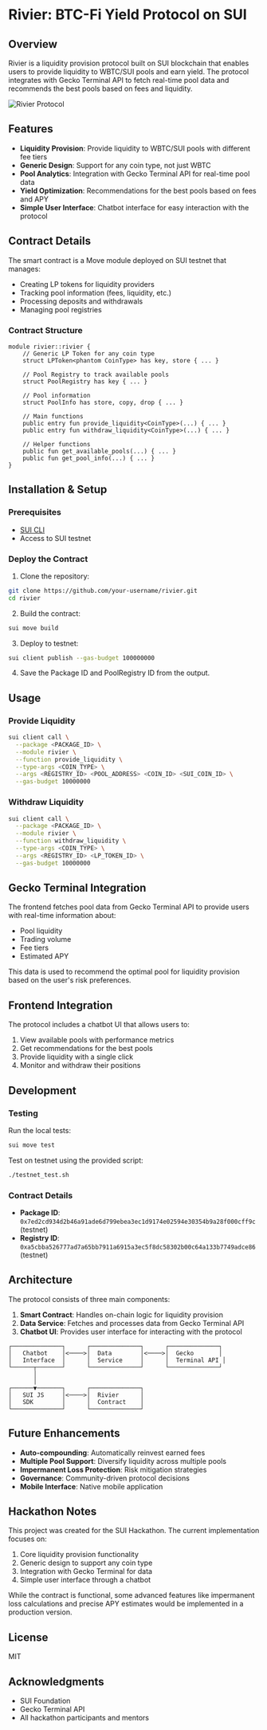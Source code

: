 # Rivier: BTC-Fi Yield Protocol on SUI

## Overview

Rivier is a liquidity provision protocol built on SUI blockchain that enables users to provide liquidity to WBTC/SUI pools and earn yield. The protocol integrates with Gecko Terminal API to fetch real-time pool data and recommends the best pools based on fees and liquidity.

![Rivier Protocol](https://via.placeholder.com/800x400?text=Rivier+Protocol)

## Features

- **Liquidity Provision**: Provide liquidity to WBTC/SUI pools with different fee tiers
- **Generic Design**: Support for any coin type, not just WBTC
- **Pool Analytics**: Integration with Gecko Terminal API for real-time pool data
- **Yield Optimization**: Recommendations for the best pools based on fees and APY
- **Simple User Interface**: Chatbot interface for easy interaction with the protocol

## Contract Details

The smart contract is a Move module deployed on SUI testnet that manages:

- Creating LP tokens for liquidity providers
- Tracking pool information (fees, liquidity, etc.)
- Processing deposits and withdrawals
- Managing pool registries

### Contract Structure

```
module rivier::rivier {
    // Generic LP Token for any coin type
    struct LPToken<phantom CoinType> has key, store { ... }
    
    // Pool Registry to track available pools
    struct PoolRegistry has key { ... }
    
    // Pool information
    struct PoolInfo has store, copy, drop { ... }
    
    // Main functions
    public entry fun provide_liquidity<CoinType>(...) { ... }
    public entry fun withdraw_liquidity<CoinType>(...) { ... }
    
    // Helper functions
    public fun get_available_pools(...) { ... }
    public fun get_pool_info(...) { ... }
}
```

## Installation & Setup

### Prerequisites

- [SUI CLI](https://docs.sui.io/build/install)
- Access to SUI testnet

### Deploy the Contract

1. Clone the repository:
```bash
git clone https://github.com/your-username/rivier.git
cd rivier
```

2. Build the contract:
```bash
sui move build
```

3. Deploy to testnet:
```bash
sui client publish --gas-budget 100000000
```

4. Save the Package ID and PoolRegistry ID from the output.

## Usage

### Provide Liquidity

```bash
sui client call \
  --package <PACKAGE_ID> \
  --module rivier \
  --function provide_liquidity \
  --type-args <COIN_TYPE> \
  --args <REGISTRY_ID> <POOL_ADDRESS> <COIN_ID> <SUI_COIN_ID> \
  --gas-budget 10000000
```

### Withdraw Liquidity

```bash
sui client call \
  --package <PACKAGE_ID> \
  --module rivier \
  --function withdraw_liquidity \
  --type-args <COIN_TYPE> \
  --args <REGISTRY_ID> <LP_TOKEN_ID> \
  --gas-budget 10000000
```

## Gecko Terminal Integration

The frontend fetches pool data from Gecko Terminal API to provide users with real-time information about:

- Pool liquidity
- Trading volume
- Fee tiers
- Estimated APY

This data is used to recommend the optimal pool for liquidity provision based on the user's risk preferences.

## Frontend Integration

The protocol includes a chatbot UI that allows users to:

1. View available pools with performance metrics
2. Get recommendations for the best pools
3. Provide liquidity with a single click
4. Monitor and withdraw their positions

## Development 

### Testing

Run the local tests:
```bash
sui move test
```

Test on testnet using the provided script:
```bash
./testnet_test.sh
```

### Contract Details

- **Package ID**: `0x7ed2cd934d2b46a91ade6d799ebea3ec1d9174e02594e30354b9a28f000cff9c` (testnet)
- **Registry ID**: `0xa5cbba526777ad7a65bb7911a6915a3ec5f8dc58302b00c64a133b7749adce86` (testnet)

## Architecture

The protocol consists of three main components:

1. **Smart Contract**: Handles on-chain logic for liquidity provision
2. **Data Service**: Fetches and processes data from Gecko Terminal API
3. **Chatbot UI**: Provides user interface for interacting with the protocol

```
┌──────────────┐      ┌──────────────┐      ┌──────────────┐
│   Chatbot    │<────>│  Data        │<────>│  Gecko       │
│   Interface  │      │  Service     │      │  Terminal API │
└──────┬───────┘      └──────────────┘      └──────────────┘
       │
       │
┌──────▼───────┐      ┌──────────────┐
│   SUI JS     │<────>│  Rivier      │
│   SDK        │      │  Contract    │
└──────────────┘      └──────────────┘
```

## Future Enhancements

- **Auto-compounding**: Automatically reinvest earned fees
- **Multiple Pool Support**: Diversify liquidity across multiple pools
- **Impermanent Loss Protection**: Risk mitigation strategies
- **Governance**: Community-driven protocol decisions
- **Mobile Interface**: Native mobile application

## Hackathon Notes

This project was created for the SUI Hackathon. The current implementation focuses on:

1. Core liquidity provision functionality
2. Generic design to support any coin type
3. Integration with Gecko Terminal for data
4. Simple user interface through a chatbot

While the contract is functional, some advanced features like impermanent loss calculations and precise APY estimates would be implemented in a production version.

## License

MIT

## Acknowledgments

- SUI Foundation
- Gecko Terminal API
- All hackathon participants and mentors